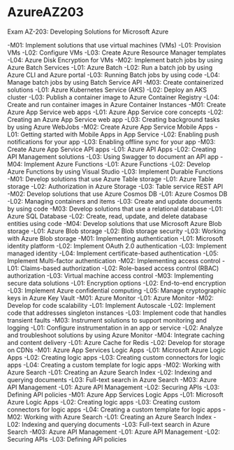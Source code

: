 # AzureAZ203

Exam AZ-203: Developing Solutions for Microsoft Azure

-M01: Implement solutions that use virtual machines (VMs) 
 -L01: Provision VMs
 -L02: Configure VMs
 -L03: Create Azure Resource Manager templates
 -L04: Azure Disk Encryption for VMs
-M02: Implement batch jobs by using Azure Batch Services 
 -L01: Azure Batch
 -L02: Run a batch job by using Azure CLI and Azure portal
 -L03: Running Batch jobs by using code
 -L04: Manage batch jobs by using Batch Service API
-M03: Create containerized solutions 
 -L01: Azure Kubernetes Service (AKS)
 -L02: Deploy an AKS cluster
 -L03: Publish a container image to Azure Container Registry
 -L04: Create and run container images in Azure Container Instances
-M01: Create Azure App Service web apps
 -L01: Azure App Service core concepts
 -L02: Creating an Azure App Service web app
 -L03: Creating background tasks by using Azure WebJobs
-M02: Create Azure App Service Mobile Apps
 -L01: Getting started with Mobile Apps in App Service
 -L02: Enabling push notifications for your app
 -L03: Enabling offline sync for your app
-M03: Create Azure App Service API apps
 -L01: Azure API Apps
 -L02: Creating API Management solutions 
 -L03: Using Swagger to document an API app
-M04: Implement Azure Functions
 -L01: Azure Functions
 -L02: Develop Azure Functions by using Visual Studio
 -L03: Implement Durable Functions
-M01: Develop solutions that use Azure Table storage
 -L01: Azure Table storage
 -L02: Authorization in Azure Storage
 -L03: Table service REST API
-M02: Develop solutions that use Azure Cosmos DB
 -L01: Azure Cosmos DB
 -L02: Managing containers and items
 -L03: Create and update documents by using code
-M03: Develop solutions that use a relational database
 -L01: Azure SQL Database
 -L02: Create, read, update, and delete database entities using code
-M04: Develop solutions that use Microsoft Azure Blob storage
 -L01: Azure Blob storage
 -L02: Blob storage security
 -L03: Working with Azure Blob storage
-M01: Implementing authentication
 -L01: Microsoft identity platform
 -L02: Implement OAuth 2.0 authentication
 -L03: Implement managed identity
 -L04: Implement certificate-based authentication
 -L05: Implement Multi-factor authentication
-M02: Implementing access control
 -L01: Claims-based authorization
 -L02: Role-based access control (RBAC) authorization
 -L03: Virtual machine access control
-M03: Implementing secure data solutions
 -L01: Encryption options
 -L02: End-to-end encryption
 -L03: Implement Azure confidential computing
 -L05: Manage cryptographic keys in Azure Key Vault
-M01: Azure Monitor
 -L01: Azure Monitor 
-M02: Develop for code scalability
 -L01: Implement Autoscale
 -L02: Implement code that addresses singleton instances
 -L03: Implement code that handles transient faults
-M03: Instrument solutions to support monitoring and logging
 -L01: Configure instrumentation in an app or service
 -L02: Analyze and troubleshoot solutions by using Azure Monitor
-M04: Integrate caching and content delivery
 -L01: Azure Cache for Redis
 -L02: Develop for storage on CDNs 
-M01: Azure App Services Logic Apps
 -L01: Microsoft Azure Logic Apps
 -L02: Creating logic apps
 -L03: Creating custom connectors for logic apps
 -L04: Creating a custom template for logic apps
-M02: Working with Azure Search
 -L01: Creating an Azure Search Index
 -L02: Indexing and querying documents
 -L03: Full-text search in Azure Search
-M03: Azure API Management
 -L01: Azure API Management
 -L02: Securing APIs
 -L03: Defining API policies
-M01: Azure App Services Logic Apps
 -L01: Microsoft Azure Logic Apps
 -L02: Creating logic apps
 -L03: Creating custom connectors for logic apps
 -L04: Creating a custom template for logic apps
-M02: Working with Azure Search
 -L01: Creating an Azure Search Index
 -L02: Indexing and querying documents
 -L03: Full-text search in Azure Search
-M03: Azure API Management
 -L01: Azure API Management
 -L02: Securing APIs
 -L03: Defining API policies